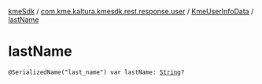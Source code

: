 [kmeSdk](../../index.md) / [com.kme.kaltura.kmesdk.rest.response.user](../index.md) / [KmeUserInfoData](index.md) / [lastName](./last-name.md)

# lastName

`@SerializedName("last_name") var lastName: `[`String`](https://kotlinlang.org/api/latest/jvm/stdlib/kotlin/-string/index.html)`?`